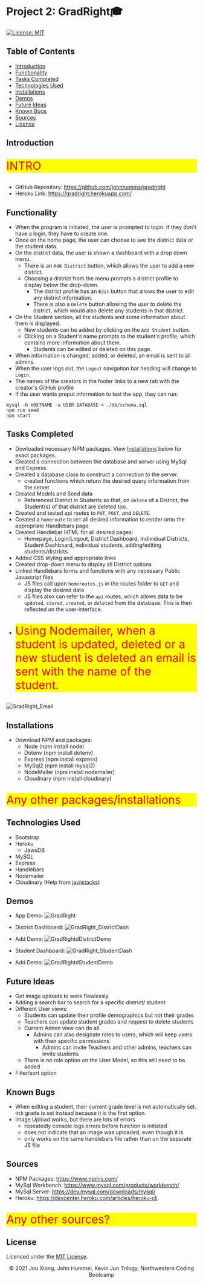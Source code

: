 # Project 2: GradRight🎓
[![License: MIT](https://img.shields.io/badge/License-MIT-yellow.svg)](https://opensource.org/licenses/MIT)


## Table of Contents
* [Introduction](#introduction)
* [Functionality](#functionality)
* [Tasks Completed](#tasks-completed)
* [Technologies Used](#technologies-used)
* [Installations](#installations)
* [Demos](#demos)
* [Future Ideas](#future-ideas)
* [Known Bugs](#known-bugs)
* [Sources](#sources)
* [License](#license)


 ## Introduction
<p style="font-size:30px; color:red; background-color:yellow">INTRO</p>

* GitHub Repository: https://github.com/johnhumms/gradright
* Heroku Link: https://gradright.herokuapp.com/


## Functionality
* When the program is initiated, the user is prompted to login. If they don't have a login, they have to create one.
* Once on the home page, the user can choose to see the district data or the student data.
* On the district data, the user is shown a dashboard with a drop down menu.
    * There is an `Add District` button, which allows the user to add a new district.
    * Choosing a district from the menu prompts a district profile to display below the drop-down. 
        * The district profile has an `Edit` button that allows the user to edit any district information.
        * There is also a `Delete` button allowing the user to delete the district, which would also delete any students in that district.
* On the Student section, all the students and some information about them is displayed.
    * New students can be added by clicking on the `Add Student` button.
    * Clicking on a Student's name prompts to the student's profile, which contains more information about them.
        * Students can be edited or deleted on this page.
* When information is changed, added, or deleted, an email is sent to all admins.
* When the user logs out, the `Logout` navigation bar heading will change to `Login`.
* The names of the creators in the footer links to a new tab with the creator's GitHub profile
* If the user wants preput information to test the app, they can run:
```
mysql -h HOSTNAME -u USER DATABASE < ./db/schema.sql
npm run seed
npm start
```


## Tasks Completed
* Dowloaded necessary NPM packages. View [Installations](#installations) below for exact packages.
* Created a connection between the database and server using MySql and Express.
* Created a database class to construct a connection to the server.
    * created functions which return the desired query information from the server
* Created Models and Seed data
    * Referenced District in Students so that, on `delete` of a District, the Student(s) of that district are deleted too.
* Created and tested api routes to `PUT`, `POST`, and `DELETE`.
* Created a `homeroute` to `GET` all desired information to render onto the appropriate Handlebars page
* Created Handlebar HTML for all desired pages:
    * Homepage, Login/Logout, District Dashboard, Individiual Districts, Student Dashboard, individual students, adding/editing students/districts.
* Added CSS styling and appropriate links
* Created drop-down menu to display all District options
* Linked Handlebars forms and functions with any necessary Public Javascript files
    * JS files call upon `homeroutes.js` in the routes folder to `GET` and display the desired data
    * JS files also can refer to the `api` routes, which allows data to be `updated`, `stored`, `created`, or `deleted` from the database. This is then reflected on the user-interface.
* <p style="font-size:30px; color:red; background-color:yellow">Using Nodemailer, when a student is updated, deleted or a new student is deleted an email is sent with the name of the student.</p>
![GradRight_Email](https://user-images.githubusercontent.com/73242250/118423289-4c7dff80-b68a-11eb-8317-546d92fb3463.png)

<p style="font-size:30px; color:red; background-color:yellow">
 
</p>



## Installations
* Download NPM and packages:
  * Node (npm install node)
  * Dotenv (npm install dotenv)
  * Express (npm install express)
  * MySql2 (npm install mysql2)
  * NodeMailer (npm install nodemailer)
  * Cloudinary (npm install cloudinary)
<p style="font-size:30px; color:red; background-color:yellow">Any other packages/installations</p>


## Technologies Used
* Bootstrap
* Heroku
    * JawsDB
* MySQL
* Express
* Handlebars
* Nodemailer
* Cloudinary (Help from <a href="https://github.com/javiistacks">javiistacks</a>)



## Demos
* App Demo:
![GradRight](https://user-images.githubusercontent.com/73242250/118421760-52261600-b687-11eb-946a-ca680fa588ad.gif)
   
* District Dashboard:
![GradRight_DistrictDash](https://user-images.githubusercontent.com/73242250/118422072-18a1da80-b688-11eb-9e95-5b868ed30cd0.png)

* Add Demo:
![GradRightdDistrictDemo](https://user-images.githubusercontent.com/73242250/118423439-9ff04d80-b68a-11eb-8395-e98f1742f534.gif)

* Student Dashboard:
![GradRight_StudentDash](https://user-images.githubusercontent.com/73242250/118422340-a1b91180-b688-11eb-895e-b78d837b648b.png)

* Add Demo:
![GradRightdStudentDemo](https://user-images.githubusercontent.com/73242250/118423454-a2eb3e00-b68a-11eb-8356-dfcd8e81a9fe.gif)


## Future Ideas
* Get image uploads to work flawlessly
* Adding a search bar to search for a specific district/ student
* Different User views:
    * Students can update their profile demographics but not their grades
    * Teachers can update student grades and request to delete students
    * Current Admin view can do all
        * Admins can also designate roles to users, which will keep users with their specific permissions
            * Admins can invite Teachers and other admins, teachers can invite students
    * There is no role option on the User Model, so this will need to be added
* Filter/sort option



## Known Bugs
* When editing a student, their current grade level is not automatically set. `9th` grade is set instead because it is the first option.
* Image Upload works, but there are lots of errors
    * repeatedly console logs errors before function is initiated
    * does not indicate that an image was uploaded, even though it is
    * only works on the same handlebars file rather than on the separate JS file


## Sources
* NPM Packages: https://www.npmjs.com/
* MySql Workbench: https://www.mysql.com/products/workbench/
* MySql Server: https://dev.mysql.com/downloads/mysql/
* Heroku: https://devcenter.heroku.com/articles/heroku-cli
<p style="font-size:30px; color:red; background-color:yellow">Any other sources?</p>


## License
Licensed under the [MIT License](LICENSE).

<p align="center">© 2021 Jou Xiong, John Hummel, Kevin Jun Trilogy, Northwestern Coding Bootcamp</p>
